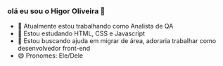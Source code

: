 ### olá eu sou o Higor Oliveira 👋

- 🔭 Atualmente estou trabalhando como Analista de QA
- 🌱 Estou estudando HTML, CSS e Javascript
- 🤔 Estou buscando ajuda em migrar de área, adoraria trabalhar como desenvolvedor front-end
- 😄 Pronomes: Ele/Dele

